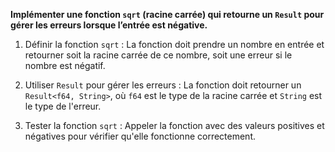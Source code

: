 **Implémenter une fonction `sqrt` (racine carrée) qui retourne un `Result` pour gérer les erreurs lorsque l’entrée est négative.**

1. Définir la fonction `sqrt` : La fonction doit prendre un nombre en entrée et retourner soit la racine carrée de ce nombre, soit une erreur si le nombre est négatif.

2. Utiliser `Result` pour gérer les erreurs : La fonction doit retourner un `Result<f64, String>`, où `f64` est le type de la racine carrée et `String` est le type de l'erreur.

3. Tester la fonction `sqrt` : Appeler la fonction avec des valeurs positives et négatives pour vérifier qu'elle fonctionne correctement.